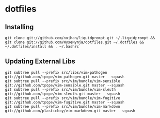 dotfiles
========


Installing
----------

`git clone git://github.com/nojhan/liquidprompt.git ~/.liquidprompt && git clone git://github.com/WyseNynja/dotfiles.git ~/.dotfiles && ~/.dotfiles/install && . ~/.bashrc`

Updating External Libs
----------------------

```lang=bash
git subtree pull --prefix src/libs/vim-pathogen git://github.com/tpope/vim-pathogen.git master --squash
git subtree pull --prefix src/vim/bundle/vim-sensible git://github.com/tpope/vim-sensible.git master --squash
git subtree pull --prefix src/vim/bundle/vim-sleuth git://github.com/tpope/vim-sleuth.git master --squash
git subtree pull --prefix src/vim/bundle/vim-fugitive git://github.com/tpope/vim-fugitive.git master --squash
git subtree pull --prefix src/vim/bundle/vim-markdown git://github.com/plasticboy/vim-markdown.git master --squash
```

